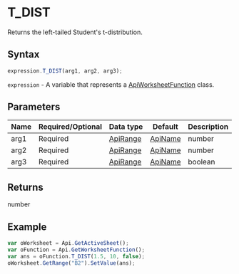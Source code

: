 # T_DIST

Returns the left-tailed Student's t-distribution.

## Syntax

```javascript
expression.T_DIST(arg1, arg2, arg3);
```

`expression` - A variable that represents a [ApiWorksheetFunction](../ApiWorksheetFunction.md) class.

## Parameters

| **Name** | **Required/Optional** | **Data type** | **Default** | **Description** |
| ------------- | ------------- | ------------- | ------------- | ------------- |
| arg1 | Required | [ApiRange](../../ApiRange/ApiRange.md) | [ApiName](../../ApiName/ApiName.md) | number |  | The numeric value at which to evaluate the distribution. |
| arg2 | Required | [ApiRange](../../ApiRange/ApiRange.md) | [ApiName](../../ApiName/ApiName.md) | number |  | An integer indicating the number of degrees of freedom that characterize the distribution. |
| arg3 | Required | [ApiRange](../../ApiRange/ApiRange.md) | [ApiName](../../ApiName/ApiName.md) | boolean |  | A logical value (**true** or **false**) that determines the function form. If it is **true**, the function returns the cumulative distribution function. If it is **false**, the function returns the probability density function. |

## Returns

number

## Example



```javascript
var oWorksheet = Api.GetActiveSheet();
var oFunction = Api.GetWorksheetFunction();
var ans = oFunction.T_DIST(1.5, 10, false);
oWorksheet.GetRange("B2").SetValue(ans);


```
